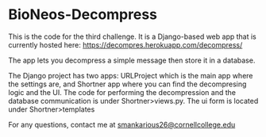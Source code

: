 # BioNeos-Decompress
This is the code for the third challenge. It is a Django-based web app that is currently hosted here: https://decompres.herokuapp.com/decompress/

The app lets you decompress a simple message then store it in a database.

The Django project has two apps: URLProject which is the main app where the settings are, and Shortner app where you can find the decompresing logic and the UI.
The code for performing the decompression and the database communication is under Shortner>views.py.
The ui form is located under Shortner>templates

For any questions, contact me at smankarious26@cornellcollege.edu
